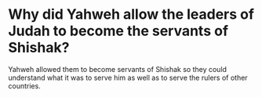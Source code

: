 # Why did Yahweh allow the leaders of Judah to become the servants of Shishak?

Yahweh allowed them to become servants of Shishak so they could understand what it was to serve him as well as to serve the rulers of other countries.
